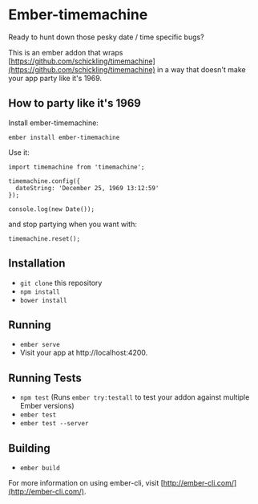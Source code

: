 # Ember-timemachine

Ready to hunt down those pesky date / time specific bugs?

This is an ember addon that wraps
[https://github.com/schickling/timemachine](https://github.com/schickling/timemachine)
in a way that doesn't make your app party like it's 1969.

## How to party like it's 1969

Install ember-timemachine:

`ember install ember-timemachine`

Use it:

```
import timemachine from 'timemachine';

timemachine.config({
  dateString: 'December 25, 1969 13:12:59'
});

console.log(new Date());
```

and stop partying when you want with:

`timemachine.reset();`



## Installation

* `git clone` this repository
* `npm install`
* `bower install`

## Running

* `ember serve`
* Visit your app at http://localhost:4200.

## Running Tests

* `npm test` (Runs `ember try:testall` to test your addon against multiple Ember versions)
* `ember test`
* `ember test --server`

## Building

* `ember build`

For more information on using ember-cli, visit [http://ember-cli.com/](http://ember-cli.com/).
